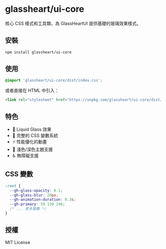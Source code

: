 # glassheart/ui-core

核心 CSS 樣式和工具類，為 GlassHeartUI 提供基礎的玻璃效果樣式。

## 安裝

```bash
npm install glassheart/ui-core
```

## 使用

```css
@import 'glassheart/ui-core/dist/index.css';
```

或者直接在 HTML 中引入：

```html
<link rel="stylesheet" href="https://unpkg.com/glassheart/ui-core/dist/index.css">
```

## 特色

- 🌊 Liquid Glass 效果
- 🎨 完整的 CSS 變數系統
- ⚡ 性能優化的動畫
- 🌙 淺色/深色主題支援
- ♿ 無障礙支援

## CSS 變數

```css
:root {
  --gh-glass-opacity: 0.1;
  --gh-glass-blur: 20px;
  --gh-animation-duration: 0.3s;
  --gh-primary: 59 130 246;
  /* ... 更多變數 */
}
```

## 授權

MIT License
